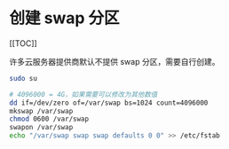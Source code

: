 # 创建 swap 分区

[[TOC]]

许多云服务器提供商默认不提供 swap 分区，需要自行创建。

```bash
sudo su

# 4096000 = 4G，如果需要可以修改为其他数值
dd if=/dev/zero of=/var/swap bs=1024 count=4096000
mkswap /var/swap
chmod 0600 /var/swap
swapon /var/swap
echo "/var/swap swap swap defaults 0 0" >> /etc/fstab
```
